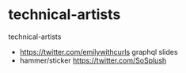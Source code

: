 # technical-artists
technical-artists


- https://twitter.com/emilywithcurls graphql slides
- hammer/sticker https://twitter.com/SoSplush
